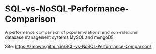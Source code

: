 # SQL-vs-NoSQL-Performance-Comparison
A performance comparison of popular relational and non-relational database management systems MySQL and mongoDB

Site: https://zmowry.github.io/SQL-vs-NoSQL-Performance-Comparison/
